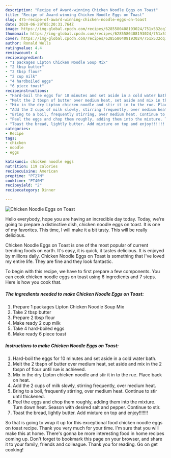 ```yaml
---
description: "Recipe of Award-winning Chicken Noodle Eggs on Toast"
title: "Recipe of Award-winning Chicken Noodle Eggs on Toast"
slug: 475-recipe-of-award-winning-chicken-noodle-eggs-on-toast
date: 2020-06-29T05:20:31.764Z
image: https://img-global.cpcdn.com/recipes/6285580408193024/751x532cq70/chicken-noodle-eggs-on-toast-recipe-main-photo.jpg
thumbnail: https://img-global.cpcdn.com/recipes/6285580408193024/751x532cq70/chicken-noodle-eggs-on-toast-recipe-main-photo.jpg
cover: https://img-global.cpcdn.com/recipes/6285580408193024/751x532cq70/chicken-noodle-eggs-on-toast-recipe-main-photo.jpg
author: Ronald Wells
ratingvalue: 4.4
reviewcount: 4
recipeingredient:
- "1 packages Lipton Chicken Noodle Soup Mix"
- "2 tbsp butter"
- "2 tbsp flour"
- "2 cup milk"
- "4 hardboiled eggs"
- "6 piece toast"
recipeinstructions:
- "Hard-boil the eggs for 10 minutes and set aside in a cold water bath."
- "Melt the 2 tbspn of butter over medium heat, set aside and mix in the 2 tbspn of flour until rue is achieved."
- "Mix in the dry Lipton chicken noodle and stir it in to the rue. Place back on heat."
- "Add the 2 cups of milk slowly, stirring frequently, over medium heat."
- "Bring to a boil, frequently stirring, over medium heat. Continue to stir until thickened."
- "Peel the eggs and chop them roughly, adding them into the mixture. Turn down heat. Season with desired salt and pepper. Continue to stir."
- "Toast the bread, lightly butter. Add mixture on top and enjoy!!!!!!!"
categories:
- Recipe
tags:
- chicken
- noodle
- eggs

katakunci: chicken noodle eggs 
nutrition: 119 calories
recipecuisine: American
preptime: "PT27M"
cooktime: "PT40M"
recipeyield: "2"
recipecategory: Dinner

---
```



![Chicken Noodle Eggs on Toast](https://img-global.cpcdn.com/recipes/6285580408193024/751x532cq70/chicken-noodle-eggs-on-toast-recipe-main-photo.jpg)

Hello everybody, hope you are having an incredible day today. Today, we're going to prepare a distinctive dish, chicken noodle eggs on toast. It is one of my favorites. This time, I will make it a bit tasty. This will be really delicious.

Chicken Noodle Eggs on Toast is one of the most popular of current trending foods on earth. It's easy, it is quick, it tastes delicious. It is enjoyed by millions daily. Chicken Noodle Eggs on Toast is something that I've loved my entire life. They are fine and they look fantastic.




To begin with this recipe, we have to first prepare a few components. You can cook chicken noodle eggs on toast using 6 ingredients and 7 steps. Here is how you cook that.

<!--inarticleads1-->

##### The ingredients needed to make Chicken Noodle Eggs on Toast:

1. Prepare 1 packages Lipton Chicken Noodle Soup Mix
1. Take 2 tbsp butter
1. Prepare 2 tbsp flour
1. Make ready 2 cup milk
1. Take 4 hard-boiled eggs
1. Make ready 6 piece toast




<!--inarticleads2-->

##### Instructions to make Chicken Noodle Eggs on Toast:

1. Hard-boil the eggs for 10 minutes and set aside in a cold water bath.
1. Melt the 2 tbspn of butter over medium heat, set aside and mix in the 2 tbspn of flour until rue is achieved.
1. Mix in the dry Lipton chicken noodle and stir it in to the rue. Place back on heat.
1. Add the 2 cups of milk slowly, stirring frequently, over medium heat.
1. Bring to a boil, frequently stirring, over medium heat. Continue to stir until thickened.
1. Peel the eggs and chop them roughly, adding them into the mixture. Turn down heat. Season with desired salt and pepper. Continue to stir.
1. Toast the bread, lightly butter. Add mixture on top and enjoy!!!!!!!




So that is going to wrap it up for this exceptional food chicken noodle eggs on toast recipe. Thank you very much for your time. I'm sure that you will make this at home. There's gonna be more interesting food in home recipes coming up. Don't forget to bookmark this page on your browser, and share it to your family, friends and colleague. Thank you for reading. Go on get cooking!
